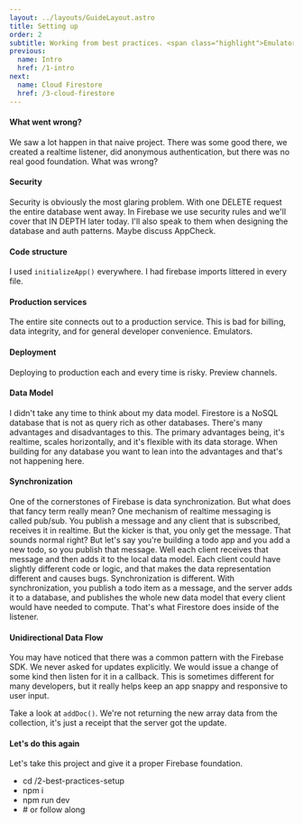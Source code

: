 ```yaml
---
layout: ../layouts/GuideLayout.astro
title: Setting up
order: 2
subtitle: Working from best practices. <span class="highlight">Emulators</span>, <span class="highlight">security</span>, and <span class="highlight">preview channels</span>.
previous:
  name: Intro
  href: /1-intro
next:
  name: Cloud Firestore
  href: /3-cloud-firestore
---
```


#### What went wrong?
We saw a lot happen in that naive project. There was some good there, we created a realtime listener, did anonymous authentication, but there was no real good foundation. What was wrong?

#### Security
Security is obviously the most glaring problem. With one DELETE request the entire database went away. In Firebase we use security rules and we'll cover that IN DEPTH later today. I'll also speak to them when designing the database and auth patterns. Maybe discuss AppCheck.

#### Code structure
I used `initializeApp()` everywhere. I had firebase imports littered in every file.

#### Production services
The entire site connects out to a production service. This is bad for billing, data integrity, and for general developer convenience. Emulators.

#### Deployment
Deploying to production each and every time is risky. Preview channels.

#### Data Model
I didn't take any time to think about my data model. Firestore is a NoSQL database that is not as query rich as other databases. There's many advantages and disadvantages to this. The primary advantages being, it's realtime, scales horizontally, and it's flexible with its data storage. When building for any database you want to lean into the advantages and that's not happening here.

#### Synchronization
One of the cornerstones of Firebase is data synchronization. But what does that fancy term really mean? One mechanism of realtime messaging is called pub/sub. You publish a message and any client that is subscribed, receives it in realtime. But the kicker is that, you only get the message. That sounds normal right? But let's say you're building a todo app and you add a new todo, so you publish that message. Well each client receives that message and then adds it to the local data model. Each client could have slightly different code or logic, and that makes the data representation different and causes bugs. Synchronization is different. With synchronization, you publish a todo item as a message, and the server adds it to a database, and publishes the whole new data model that every client would have needed to compute. That's what Firestore does inside of the listener.

#### Unidirectional Data Flow
You may have noticed that there was a common pattern with the Firebase SDK. We never asked for updates explicitly. We would issue a change of some kind then listen for it in a callback. This is sometimes different for many developers, but it really helps keep an app snappy and responsive to user input. 

Take a look at `addDoc()`. We're not returning the new array data from the collection, it's just a receipt that the server got the update. 

#### Let's do this again
Let's take this project and give it a proper Firebase foundation.

<ul class="code-callout">
  <li>cd /2-best-practices-setup</li>
  <li>npm i</li>
  <li>npm run dev</li>
  <li># or follow along</li>
</ul>
